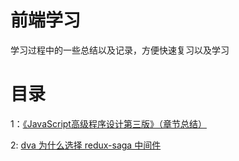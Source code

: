 # 前端学习

学习过程中的一些总结以及记录，方便快速复习以及学习

# 目录

1：[《JavaScript高级程序设计第三版》（章节总结）](https://github.com/wangzengkai/blog/issues/1)

2: [dva 为什么选择 redux-saga 中间件](https://github.com/wangzengkai/blog/issues/2)

